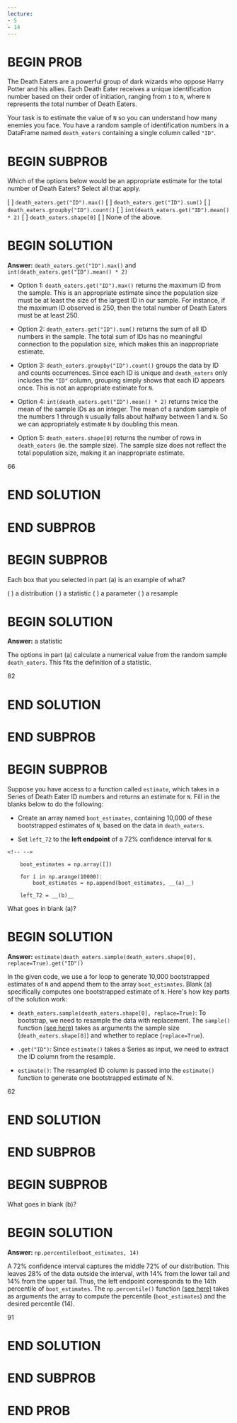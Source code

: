```yaml
---
lecture:
- 5
- 14
---
```


# BEGIN PROB


The Death Eaters are a powerful group of dark wizards who oppose Harry
Potter and his allies. Each Death Eater receives a unique identification
number based on their order of initiation, ranging from `1` to `N`,
where `N` represents the total number of Death Eaters.

Your task is to estimate the value of `N` so you can understand how many
enemies you face. You have a random sample of identification numbers in
a DataFrame named `death_eaters` containing a single column called
`"ID"`.

# BEGIN SUBPROB

Which of the options below would be an appropriate estimate for the
total number of Death Eaters? Select all that apply.

[ ] `death_eaters.get("ID").max()`
[ ] `death_eaters.get("ID").sum()`
[ ] `death_eaters.groupby("ID").count()`
[ ] `int(death_eaters.get("ID").mean() * 2)`
[ ] `death_eaters.shape[0]`
[ ] None of the above.

# BEGIN SOLUTION

**Answer:** `death_eaters.get("ID").max()` and `int(death_eaters.get("ID").mean() * 2)`


- Option 1: `death_eaters.get("ID").max()` returns the maximum ID from the sample. This is an appropriate estimate since the population size must be at least the size of the largest ID in our sample. For instance, if the maximum ID observed is 250, then the total number of Death Eaters must be at least 250.

- Option 2: `death_eaters.get("ID").sum()` returns the sum of all ID numbers in the sample. The total sum of IDs has no meaningful connection to the population size, which makes this an inappropriate estimate.

- Option 3: `death_eaters.groupby("ID").count()` groups the data by ID and counts occurrences. Since each ID is unique and `death_eaters` only includes the `"ID"` column, grouping simply shows that each ID appears once. This is not an appropriate estimate for `N`.

- Option 4: `int(death_eaters.get("ID").mean() * 2)` returns twice the mean of the sample IDs as an integer. The mean of a random sample of the numbers 1 through `N` usually falls about halfway between 1 and `N`. So we can appropriately estimate `N` by doubling this mean.

- Option 5: `death_eaters.shape[0]` returns the number of rows in `death_eaters` (ie. the sample size). The sample size does not reflect the total population size, making it an inappropriate estimate.


<average>66</average>

# END SOLUTION

# END SUBPROB

# BEGIN SUBPROB

Each box that you selected in part (a) is an example of what?

( ) a distribution 
( ) a statistic 
( ) a parameter 
( ) a resample

# BEGIN SOLUTION

**Answer:** a statistic

The options in part (a) calculate a numerical value from the random sample `death_eaters`. This fits the definition of a statistic.

<average>82</average>

# END SOLUTION

# END SUBPROB

# BEGIN SUBPROB

Suppose you have access to a function called `estimate`, which takes in
a Series of Death Eater ID numbers and returns an estimate for `N`. Fill
in the blanks below to do the following:

-   Create an array named `boot_estimates`, containing 10,000 of these
    bootstrapped estimates of `N`, based on the data in `death_eaters`.

-   Set `left_72` to the **left endpoint** of a 72% confidence interval
    for `N`.

```{=html}
<!-- -->
```
        boot_estimates = np.array([])
        
        for i in np.arange(10000):
            boot_estimates = np.append(boot_estimates, __(a)__)

        left_72 = __(b)__
        


What goes in blank (a)?
# BEGIN SOLUTION

**Answer:** `estimate(death_eaters.sample(death_eaters.shape[0], replace=True).get("ID"))`

In the given code, we use a for loop to generate 10,000 bootstrapped estimates of `N` and append them to the array `boot_estimates`. Blank (a) specifically computes one bootstrapped estimate of `N`. Here's how key parts of the solution work:

- `death_eaters.sample(death_eaters.shape[0], replace=True)`: To bootstrap, we need to resample the data with replacement. The `sample()` function <a href="https://dsc-courses.github.io/bpd-reference/docs/statistical-inference/random%20sampling/df.sample()/" target="_blank">(see here)</a> takes as arguments the sample size (`death_eaters.shape[0]`) and whether to replace (`replace=True`).

- `.get("ID")`: Since `estimate()` takes a Series as input, we need to extract the ID column from the resample.

- `estimate()`: The resampled ID column is passed into the `estimate()` function to generate one bootstrapped estimate of N.

<average>62</average>

# END SOLUTION

# END SUBPROB

# BEGIN SUBPROB
What goes in blank (b)?

# BEGIN SOLUTION

**Answer:** `np.percentile(boot_estimates, 14)`

 A 72% confidence interval captures the middle 72% of our distribution. This leaves 28% of the data outside the interval, with 14% from the lower tail and 14% from the upper tail. Thus, the left endpoint corresponds to the 14th percentile of `boot_estimates`. The `np.percentile()` function <a href="https://dsc-courses.github.io/bpd-reference/docs/documentation/arrays-and-numpy/np.percentile()/" target="_blank">(see here)</a> takes as arguments the array to compute the percentile (`boot_estimates`) and the desired percentile (14).

<average>91</average>

# END SOLUTION

# END SUBPROB

# END PROB